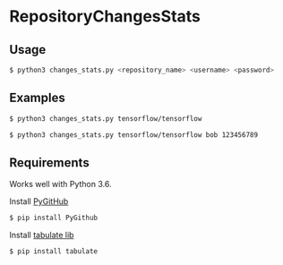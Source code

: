 # RepositoryChangesStats

## Usage

```bash
$ python3 changes_stats.py <repository_name> <username> <password>
```

## Examples

```bash
$ python3 changes_stats.py tensorflow/tensorflow
```

```bash
$ python3 changes_stats.py tensorflow/tensorflow bob 123456789
```

## Requirements
Works well with Python 3.6.

Install [PyGitHub](https://github.com/PyGithub/PyGithub)
```bash
$ pip install PyGithub
```

Install [tabulate lib](https://pypi.org/project/tabulate/)
```bash
$ pip install tabulate
```
